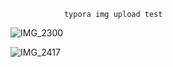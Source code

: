 				typora img upload test







![IMG_2300](https://tva1.sinaimg.cn/large/007S8ZIlgy1gfm908y9ccj308c08caat.jpg)

![IMG_2417](https://tva1.sinaimg.cn/large/007S8ZIlgy1gfm7o3xavaj30k00s576m.jpg)


